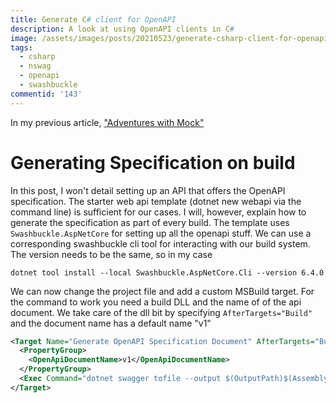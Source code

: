 ```yaml
---
title: Generate C# client for OpenAPI
description: A look at using OpenAPI clients in C#
image: /assets/images/posts/20210523/generate-csharp-client-for-openapi/cover_image.png
tags:
  - csharp
  - nswag
  - openapi
  - swashbuckle
commentid: '143'
---
```

In my previous article, ["Adventures with Mock"](https://kaylumah.nl/2021/04/11/an-approach-to-writing-mocks.html)




# Generating Specification on build
In this post, I won't detail setting up an API that offers the OpenAPI specification. The starter web api template (dotnet new webapi via the command line) is sufficient for our cases. I will, however, explain how to generate the specification as part of every build. The template uses `Swashbuckle.AspNetCore` for setting up all the openapi stuff. We can use a corresponding  swashbuckle cli tool for interacting with our build system. The version needs to be the same, so in my case

```
dotnet tool install --local Swashbuckle.AspNetCore.Cli --version 6.4.0
```

We can now change the project file and add a custom MSBuild target. For the command to work you need a build DLL and the name of of the api document. We take care of the dll bit by specifying `AfterTargets="Build"` and the document name has a default name "v1"

```xml
<Target Name="Generate OpenAPI Specification Document" AfterTargets="Build">
  <PropertyGroup>
    <OpenApiDocumentName>v1</OpenApiDocumentName>
  </PropertyGroup>
  <Exec Command="dotnet swagger tofile --output $(OutputPath)$(AssemblyName).json $(OutputPath)$(AssemblyName).dll $(OpenApiDocumentName)" ContinueOnError="true" />
</Target>
```